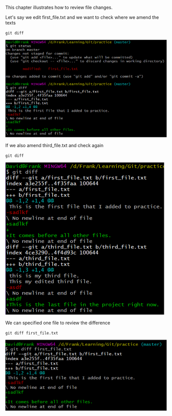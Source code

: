 This chapter illustrates how to review file changes.

Let's say we edit first\_file.txt and we want to check where we amend the texts

`git diff`

![](/assets/gitDiff)

If we also amend third\_file.txt and check again

`git diff`

![](/assets/gitDiffAll)

We can specified one file to review the difference

`git diff first_file.txt`

![](/assets/gitDiffOneFile)

